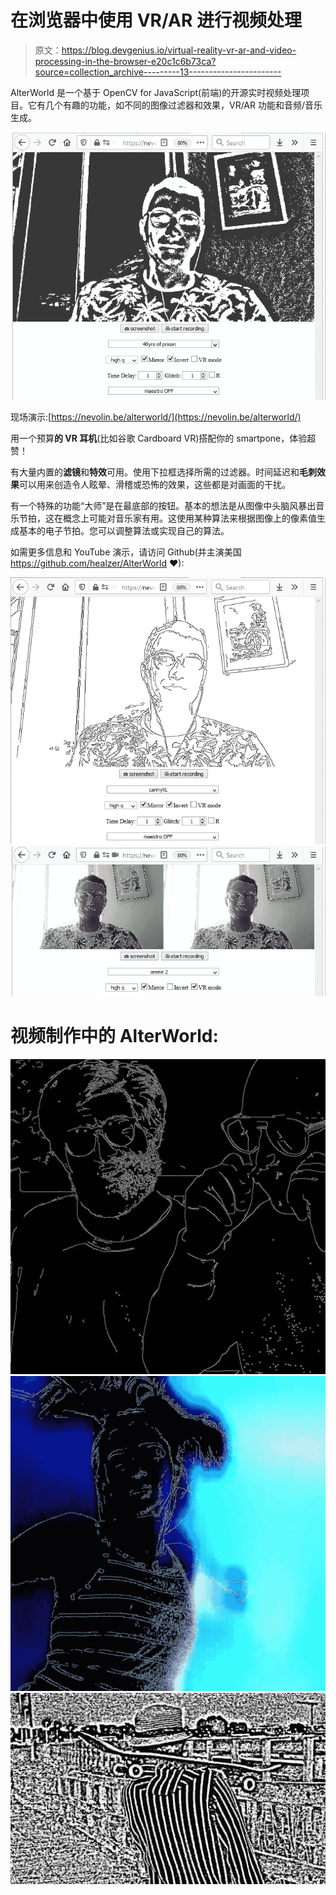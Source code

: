 # 在浏览器中使用 VR/AR 进行视频处理

> 原文：<https://blog.devgenius.io/virtual-reality-vr-ar-and-video-processing-in-the-browser-e20c1c6b73ca?source=collection_archive---------13----------------------->

AlterWorld 是一个基于 OpenCV for JavaScript(前端)的开源实时视频处理项目。它有几个有趣的功能，如不同的图像过滤器和效果，VR/AR 功能和音频/音乐生成。

![](img/2593c1cfcfe4efff69c7a78543813a8e.png)

现场演示:[https://nevolin.be/alterworld/](https://nevolin.be/alterworld/)

用一个预算**的 VR 耳机**(比如谷歌 Cardboard VR)搭配你的 smartpone，体验超赞！

有大量内置的**滤镜**和**特效**可用。使用下拉框选择所需的过滤器。时间延迟和**毛刺效果**可以用来创造令人眩晕、滑稽或恐怖的效果，这些都是对画面的干扰。

有一个特殊的功能“大师”是在最底部的按钮。基本的想法是从图像中头脑风暴出音乐节拍，这在概念上可能对音乐家有用。这使用某种算法来根据图像上的像素值生成基本的电子节拍。您可以调整算法或实现自己的算法。

如需更多信息和 YouTube 演示，请访问 Github(并主演美国 https://github.com/healzer/AlterWorld ❤):

![](img/06554ccf194fccc589224353659b62fc.png)![](img/a5fad25a80f734106469e55ed4464264.png)

# 视频制作中的 AlterWorld:

![](img/19e0f068e3932710d7ac16e2064c0cac.png)![](img/bf9e2c5ee1dbd598e3f5ca0b1df4d035.png)![](img/714c308f9dbf05f8e6a352c0834ed1c6.png)